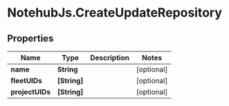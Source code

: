 # NotehubJs.CreateUpdateRepository

## Properties

| Name            | Type         | Description | Notes      |
| --------------- | ------------ | ----------- | ---------- |
| **name**        | **String**   |             | [optional] |
| **fleetUIDs**   | **[String]** |             | [optional] |
| **projectUIDs** | **[String]** |             | [optional] |
